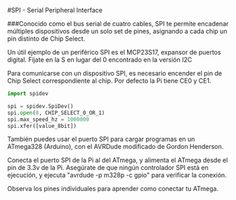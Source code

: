 <!--
---
name: SPI
class: interface
type: pinout
description: Pines SPI Raspberry Pi
url: https://www.raspberrypi.org/documentation/hardware/raspberrypi/spi/
pincount: 5
pin:
  '11':
    name: SPI1 CE1
  '12':
    name: SPI1 CE0
  '19':
    name: SPI0 MOSI
    direction: salida
    active: alto (encendido)
    description: Master Out / Slave In
  '21':
    name: SPI0 MISO
    direction: entrada
    active: alto (encendido)
    description: Master In / Slave Out
  '23':
    name: SPI0 SCLK
    direction: salida
    active: alto (encendido)
    description: Clock
  '24':
    name: SPI0 CE0
    direction: salida
    active: alto (encendido)
    description: Chip Select 0
  '26':
    name: SPI0 CE1
    direction: salida
    active: alto (encendido)
    description: Chip Select 1
  '35':
    name: SPI1 MISO
  '36':
    name: SPI1 CE2
  '38':
    name: SPI1 MOSI
  '40':
    name: SPI1 SCLK
-->
#SPI - Serial Peripheral Interface

###Conocido como el bus serial de cuatro cables, SPI te permite encadenar múltiples dispositivos desde un solo set de pines, asignando a cada chip un pin distinto de Chip Select.

Un útil ejemplo de un periférico SPI es el MCP23S17, expansor de puertos digital. Fíjate en la S en lugar del 0 encontrado en la versión I2C

Para comunicarse con un dispositivo SPI, es necesario encender el pin de Chip Select correspondiente al chip. Por defecto la Pi tiene CE0 y CE1.

```python
import spidev

spi = spidev.SpiDev()
spi.open(0, CHIP_SELECT_0_OR_1)
spi.max_speed_hz = 1000000
spi.xfer([value_8bit])
```

También puedes usar el puerto SPI para cargar programas en un ATmega328 (Arduino), con el AVRDude modificado de Gordon Henderson.

Conecta el puerto SPI de la Pi al del ATmega, y alimenta el ATmega desde el pin de 3.3v de la Pi. Asegúrate de que ningún controlador SPI está en ejecución, y ejecuta "avrdude -p m328p -c gpio" para verificar la conexión.

Observa los pines individuales para aprender como conectar tu ATmega.
